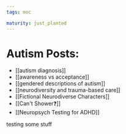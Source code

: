 ```yaml
---
tags: moc

maturity: just_planted
---
```


# Autism Posts:
- [[autism diagnosis]]
- [[awareness vs acceptance]]
- [[gendered descriptions of autism]]
- [[neurodiversity and trauma-based care]]
- [[Fictional Neurodiverse Characters]]
- [[Can't Shower❓]]
- [[Neuropsych Testing for ADHD]]

testing some stuff
  